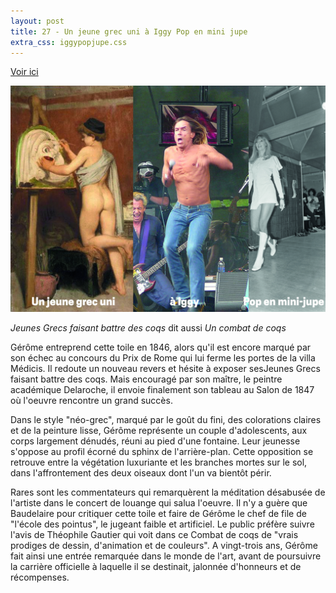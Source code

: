 ```yaml
---
layout: post
title: 27 - Un jeune grec uni à Iggy Pop en mini jupe 
extra_css: iggypopjupe.css
---
```


<a href="http://www.musee-orsay.fr/fr/collections/oeuvres-commentees/peinture/commentaire_id/jeunes-grecs-faisant-battre-des-coqs-272.html?cHash=84752054fa">Voir ici</a>

<img src="/img/27.unjeunegrecuniaaiggypop.jpg"/>
 
<em>Jeunes Grecs faisant battre des coqs</em> dit aussi <em>Un combat de coqs</em>
<p>Gérôme entreprend cette toile en 1846, alors qu'il est encore marqué par son échec au concours du Prix de Rome qui lui ferme les portes de la villa Médicis. Il redoute un nouveau revers et hésite à exposer sesJeunes Grecs faisant battre des coqs. Mais encouragé par son maître, le peintre académique Delaroche, il envoie finalement son tableau au Salon de  1847 où l'oeuvre rencontre un grand succès.</p>
 
<p>Dans le style "néo-grec", marqué par le goût du fini, des colorations claires et de la peinture lisse, Gérôme représente un couple d'adolescents, aux corps largement dénudés, réuni au pied d'une fontaine. Leur jeunesse s'oppose au profil écorné du sphinx de l'arrière-plan. Cette opposition se retrouve entre la végétation luxuriante et les branches mortes sur le sol, dans l'affrontement des deux oiseaux dont l'un va bientôt périr.</p>
 
<p>Rares sont les commentateurs qui remarquèrent la méditation désabusée de l'artiste dans le concert de louange qui salua l'oeuvre. Il n'y a guère que Baudelaire pour critiquer cette toile et faire de Gérôme le chef de file de "l'école des pointus", le jugeant faible et artificiel. Le public préfère suivre l'avis de Théophile Gautier qui voit dans ce Combat de coqs de "vrais prodiges de dessin, d'animation et de couleurs". A vingt-trois ans, Gérôme fait ainsi une entrée remarquée dans le monde de l'art, avant de poursuivre la carrière officielle à laquelle il se destinait, jalonnée d'honneurs et de récompenses.</p>
